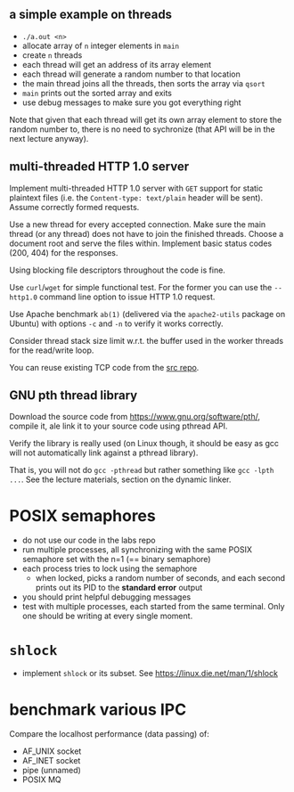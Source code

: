 ## a simple example on threads

- `./a.out <n>`
- allocate array of `n` integer elements in `main`
- create `n` threads
- each thread will get an address of its array element
- each thread will generate a random number to that location
- the main thread joins all the threads, then sorts the array via `qsort`
- `main` prints out the sorted array and exits
- use debug messages to make sure you got everything right

Note that given that each thread will get its own array element to store the
random number to, there is no need to sychronize (that API will be in the next
lecture anyway).

## multi-threaded HTTP 1.0 server

Implement multi-threaded HTTP 1.0 server with `GET` support for static plaintext files 
(i.e. the `Content-type: text/plain` header will be sent). Assume correctly formed requests.

Use a new thread for every accepted connection. Make sure the main thread (or any thread) does not have to join the finished threads.
Choose a document root and serve the files within. Implement basic status codes (200, 404) for the responses.

Using blocking file descriptors throughout the code is fine.

Use `curl`/`wget` for simple functional test. For the former you can use the `--http1.0` command line option to issue HTTP 1.0 request.

Use Apache benchmark `ab(1)` (delivered via the `apache2-utils` package on Ubuntu) 
with options `-c` and `-n` to verify it works correctly.

Consider thread stack size limit w.r.t. the buffer used in the worker threads for the read/write loop.

You can reuse existing TCP code from the [src repo](https://github.com/devnull-cz/unix-linux-prog-in-c-src).

## GNU pth thread library

Download the source code from https://www.gnu.org/software/pth/, compile it, ale
link it to your source code using pthread API.

Verify the library is really used (on Linux though, it should be easy as gcc
will not automatically link against a pthread library).

That is, you will not do `gcc -pthread` but rather something like `gcc -lpth ...`. 
See the lecture materials, section on the dynamic linker.

# POSIX semaphores

- do not use our code in the labs repo
- run multiple processes, all synchronizing with the same POSIX semaphore set
  with the n=1 (== binary semaphore)
- each process tries to lock using the semaphore
  - when locked, picks a random number of seconds, and each second prints
    out its PID to the **standard error** output
- you should print helpful debugging messages
- test with multiple processes, each started from the same terminal.  Only one
  should be writing at every single moment.

# `shlock`

- implement `shlock` or its subset.  See https://linux.die.net/man/1/shlock

# benchmark various IPC

Compare the localhost performance (data passing) of:
  - AF_UNIX socket
  - AF_INET socket
  - pipe (unnamed)
  - POSIX MQ
